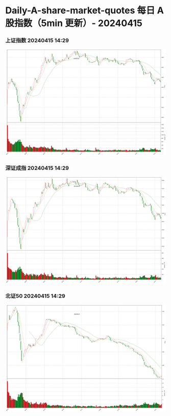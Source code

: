 
# Daily-A-share-market-quotes 每日 A 股指数（5min 更新）- 20240415

### 上证指数 20240415 14:29
![](./fig/2024/4/20240415-sh000001.png)

### 深证成指 20240415 14:29
![](./fig/2024/4/20240415-sz399001.png)

### 北证50 20240415 14:29
![](./fig/2024/4/20240415-bj899050.png)
